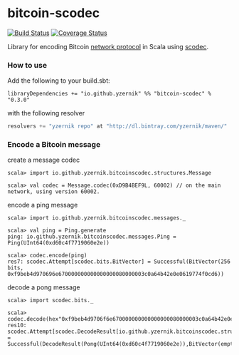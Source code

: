 # bitcoin-scodec 

[![Build Status](https://travis-ci.org/yzernik/bitcoin-scodec.svg?branch=master)](https://travis-ci.org/yzernik/bitcoin-scodec) [![Coverage Status](https://img.shields.io/coveralls/yzernik/bitcoin-scodec.svg)](https://coveralls.io/r/yzernik/bitcoin-scodec?branch=master)


Library for encoding Bitcoin [network protocol](https://en.bitcoin.it/wiki/Protocol_Specification) in Scala using [scodec](https://github.com/scodec/scodec).


### How to use

Add the following to your build.sbt:


```
libraryDependencies += "io.github.yzernik" %% "bitcoin-scodec" % "0.3.0"
```

with the following resolver


``` scala
resolvers += "yzernik repo" at "http://dl.bintray.com/yzernik/maven/"
```

### Encode a Bitcoin message

create a message codec

```
scala> import io.github.yzernik.bitcoinscodec.structures.Message

scala> val codec = Message.codec(0xD9B4BEF9L, 60002) // on the main network, using version 60002.
```

encode a ping message
```
scala> import io.github.yzernik.bitcoinscodec.messages._

scala> val ping = Ping.generate
ping: io.github.yzernik.bitcoinscodec.messages.Ping = Ping(UInt64(0xd60c4f7719060e2e))

scala> codec.encode(ping)
res7: scodec.Attempt[scodec.bits.BitVector] = Successful(BitVector(256 bits, 0xf9beb4d970696e670000000000000000080000003c0a64b42e0e0619774f0cd6))
```

decode a pong message
```
scala> import scodec.bits._

scala> codec.decode(hex"0xf9beb4d9706f6e670000000000000000080000003c0a64b42e0e0619774f0cd6".toBitVector)
res10: scodec.Attempt[scodec.DecodeResult[io.github.yzernik.bitcoinscodec.structures.Message]] = Successful(DecodeResult(Pong(UInt64(0xd60c4f7719060e2e)),BitVector(empty)))
```
